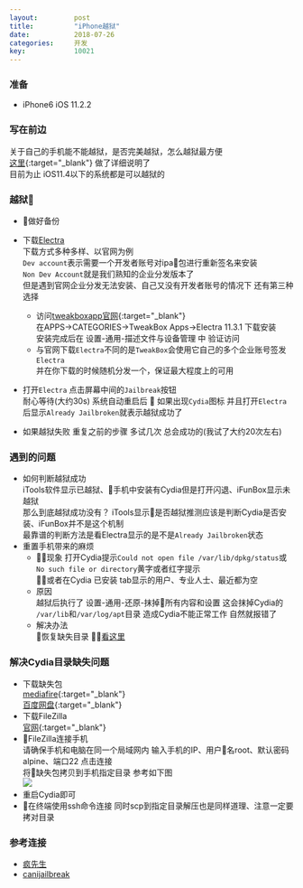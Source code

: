 ```yaml
---
layout: 		post
title:		    "iPhone越狱"
date:			2018-07-26
categories:		开发
key: 			10021
---
```

### 准备

- iPhone6 iOS 11.2.2

### 写在前边

关于自己的手机能不能越狱，是否完美越狱，怎么越狱最方便  
[这里](https://canijailbreak.com/){:target="_blank"} 做了详细说明了  
目前为止 iOS11.4以下的系统都是可以越狱的  

### 越狱

- 做好备份
- 下载[Electra](https://coolstar.org/electra/)  
    下载方式多种多样、以官网为例  
    `Dev account`表示需要一个开发者账号对ipa包进行重新签名来安装  
    `Non Dev Account`就是我们熟知的企业分发版本了  
    但是遇到官网企业分发无法安装、自己又没有开发者账号的情况下 还有第三种选择  

    - 访问[tweakboxapp官网](https://next.tweakboxapp.com/){:target="_blank"}  
    在APPS->CATEGORIES->TweakBox Apps->Electra 11.3.1 下载安装  
    安装完成后在 设置-通用-描述文件与设备管理 中 验证访问  
    - 与官网下载`Electra`不同的是`TweakBox`会使用它自己的多个企业账号签发 `Electra`  
    并在你下载的时候随机分发一个，保证最大程度上的可用  
- 打开`Electra` 点击屏幕中间的`Jailbreak`按钮   
    耐心等待(大约30s) 系统自动重启后 
    如果出现`Cydia`图标 并且打开`Electra`后显示`Already Jailbroken`就表示越狱成功了
- 如果越狱失败 重复之前的步骤 多试几次 总会成功的(我试了大约20次左右)
  
### 遇到的问题

- 如何判断越狱成功  
    iTools软件显示已越狱、手机中安装有Cydia但是打开闪退、iFunBox显示未越狱  
    那么到底越狱成功没有？
    iTools显示是否越狱推测应该是判断Cydia是否安装、iFunBox并不是这个机制  
    最靠谱的判断方法是看Electra显示的是不是`Already Jailbroken`状态  
- 重置手机带来的麻烦  
    - 现象 
        打开Cydia提示`Could not open file /var/lib/dpkg/status`或
        `No such file or directory`黄字或者红字提示  
        或者在Cydia 已安装 tab显示的用户、专业人士、最近都为空    
    - 原因  
        越狱后执行了 设置-通用-还原-抹掉所有内容和设置 这会抹掉Cydia的 `/var/lib`和`/var/log/apt`目录 造成Cydia不能正常工作 自然就报错了  
    - 解决办法  
        恢复缺失目录 [看这里](#解决Cydia目录缺失问题)
    
### 解决Cydia目录缺失问题

- 下载缺失包  
    [mediafire](https://www.mediafire.com/file/bgpyd3c203t3cip/var.lib.apt-mrmad.com.tw.tar){:target="_blank"}  
    [百度网盘](https://pan.baidu.com/s/1_wy8EsUNBAOVPiM5LLWcyw){:target="_blank"}  
- 下载FileZilla  
    [官网](https://filezilla-project.org/download.php?type=client){:target="_blank"}  
- FileZilla连接手机  
    请确保手机和电脑在同一个局域网内 输入手机的IP、用户名root、默认密码alpine、端口22 点击连接  
    将缺失包拷贝到手机指定目录 参考如下图  
    ![](http://77wdec.com1.z0.glb.clouddn.com/923E78F4-394D-417E-B205-AE4D5FF14799.png) 
- 重启Cydia即可  
- 在终端使用ssh命令连接 同时scp到指定目录解压也是同样道理、注意一定要拷对目录    

### 参考连接
- [疯先生](https://mrmad.com.tw/cydia-could-not-open-file-varlibdpkgstatus)  
- [canijailbreak](https://canijailbreak.com/)  